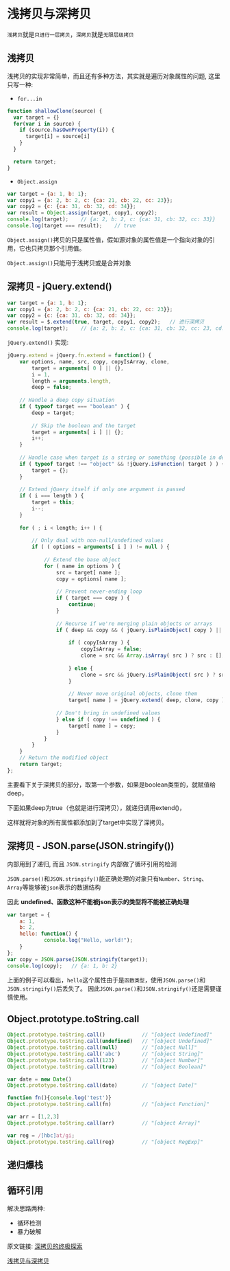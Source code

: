 # 浅拷贝与深拷贝

`浅拷贝`就是`只进行一层拷贝`，`深拷贝`就是`无限层级拷贝`

## 浅拷贝

浅拷贝的实现非常简单，而且还有多种方法，其实就是遍历对象属性的问题, 这里只写一种:

- `for...in`

```js
function shallowClone(source) {
  var target = {}
  for(var i in source) {
    if (source.hasOwnProperty(i)) {
      target[i] = source[i]
    }
  }

  return target;
}
```

- `Object.assign`

```js
var target = {a: 1, b: 1};
var copy1 = {a: 2, b: 2, c: {ca: 21, cb: 22, cc: 23}};
var copy2 = {c: {ca: 31, cb: 32, cd: 34}};
var result = Object.assign(target, copy1, copy2);
console.log(target);    // {a: 2, b: 2, c: {ca: 31, cb: 32, cc: 33}}
console.log(target === result);    // true
```

`Object.assign()`拷贝的只是属性值，假如源对象的属性值是一个指向对象的引用，它也只拷贝那个引用值。

`Object.assign()`只能用于浅拷贝或是合并对象

## 深拷贝 - jQuery.extend()

```js
var target = {a: 1, b: 1};
var copy1 = {a: 2, b: 2, c: {ca: 21, cb: 22, cc: 23}};
var copy2 = {c: {ca: 31, cb: 32, cd: 34}};
var result = $.extend(true, target, copy1, copy2);   // 进行深拷贝
console.log(target);    // {a: 2, b: 2, c: {ca: 31, cb: 32, cc: 23, cd: 34}}
```

`jQuery.extend()` 实现:

```js
jQuery.extend = jQuery.fn.extend = function() {
    var options, name, src, copy, copyIsArray, clone,
        target = arguments[ 0 ] || {},
        i = 1,
        length = arguments.length,
        deep = false;
 
    // Handle a deep copy situation
    if ( typeof target === "boolean" ) {
        deep = target;
 
        // Skip the boolean and the target
        target = arguments[ i ] || {};
        i++;
    }
 
    // Handle case when target is a string or something (possible in deep copy)
    if ( typeof target !== "object" && !jQuery.isFunction( target ) ) {
        target = {};
    }
 
    // Extend jQuery itself if only one argument is passed
    if ( i === length ) {
        target = this;
        i--;
    }
 
    for ( ; i < length; i++ ) {
 
        // Only deal with non-null/undefined values
        if ( ( options = arguments[ i ] ) != null ) {
 
            // Extend the base object
            for ( name in options ) {
                src = target[ name ];
                copy = options[ name ];
 
                // Prevent never-ending loop
                if ( target === copy ) {
                    continue;
                }
 
                // Recurse if we're merging plain objects or arrays
                if ( deep && copy && ( jQuery.isPlainObject( copy ) || ( copyIsArray = Array.isArray( copy ) ) ) ) {
 
                    if ( copyIsArray ) {
                        copyIsArray = false;
                        clone = src && Array.isArray( src ) ? src : [];
 
                    } else {
                        clone = src && jQuery.isPlainObject( src ) ? src : {};
                    }
 
                    // Never move original objects, clone them
                    target[ name ] = jQuery.extend( deep, clone, copy );
 
                // Don't bring in undefined values
                } else if ( copy !== undefined ) {
                    target[ name ] = copy;
                }
            }
        }
    }
    // Return the modified object
    return target;
};
```

主要看下关于深拷贝的部分，取第一个参数，如果是boolean类型的，就赋值给deep，

下面如果deep为true（也就是进行深拷贝），就递归调用extend()，

这样就将对象的所有属性都添加到了target中实现了深拷贝。

## 深拷贝 - JSON.parse(JSON.stringify())

内部用到了递归, 而且 `JSON.stringify` 内部做了循环引用的检测

`JSON.parse()`和`JSON.stringify()`能正确处理的对象只有`Number`、`String`、`Array`等能够被`json`表示的数据结构

因此 **undefined、函数这种不能被json表示的类型将不能被正确处理**

```js
var target = {
    a: 1,
    b: 2,
    hello: function() { 
            console.log("Hello, world!");
    }
};
var copy = JSON.parse(JSON.stringify(target));
console.log(copy);   // {a: 1, b: 2}
```

上面的例子可以看出，`hello`这个属性由于是`函数类型`，使用`JSON.parse()`和`JSON.stringify()`后丢失了。
因此`JSON.parse()`和`JSON.stringify()`还是需要谨慎使用。

## Object.prototype.toString.call

```js
Object.prototype.toString.call()            // "[object Undefined]"
Object.prototype.toString.call(undefined)   // "[object Undefined]"
Object.prototype.toString.call(null)        // "[object Null]"
Object.prototype.toString.call('abc')       // "[object String]"
Object.prototype.toString.call(123)         // "[object Number]"
Object.prototype.toString.call(true)        // "[object Boolean]"

var date = new Date()
Object.prototype.toString.call(date)        // "[object Date]"

function fn(){console.log('test')}
Object.prototype.toString.call(fn)          // "[object Function]"

var arr = [1,2,3]
Object.prototype.toString.call(arr)         // "[object Array]"

var reg = /[hbc]at/gi;
Object.prototype.toString.call(reg)         // "[object RegExp]"
```

## 递归爆栈

## 循环引用

解决思路两种:

- 循环检测
- 暴力破解

原文链接: [深拷贝的终极探索](https://juejin.im/post/5bc1ae9be51d450e8b140b0c?utm_source=gold_browser_extension)

[浅拷贝与深拷贝](http://www.alloyteam.com/2017/08/12978/)